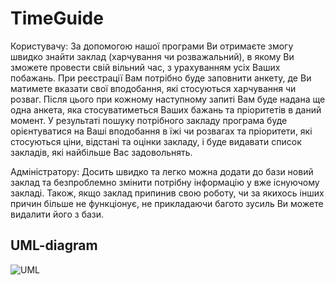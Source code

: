TimeGuide
=========
Користувачу: За допомогою нашої програми Ви отримаєте змогу швидко знайти заклад (харчування чи розважальний), в якому Ви зможете провести свій вільний час, з урахуванням усіх Ваших побажань. При реєстрації Вам потрібно буде заповнити анкету, де Ви матимете вказати свої вподобання, які стосуються харчування чи розваг. Після цього при кожному наступному запиті Вам буде надана ще одна анкета, яка стосуватиметься Ваших бажань та пріоритетів в даний момент. У результаті пошуку потрібного закладу програма буде орієнтуватися на Ваші вподобання в їжі чи розвагах та пріоритети, які стосуються ціни, відстані та оцінки закладу, і буде видавати список закладів, які найбільше Вас задовольнять.


Адміністратору: Досить швидко та легко можна додати до бази новий заклад та безпроблемно змінити потрібну інформацію у вже існуючому закладі. Також, якщо заклад припинив свою роботу, чи за якихось інших причин більше не функціонує, не прикладаючи багото зусиль Ви можете видалити його з бази.

 ## UML-diagram ##
  ![UML](http://cs605620.vk.me/v605620112/6a10/KK55Jivx5Lo.jpg)
